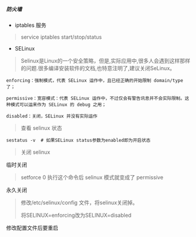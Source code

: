 ##### 防火墙

- iptables 服务

>  service iptables start/stop/status 





- SELinux

> Selinux是Linux的一个安全策略，但是,实际应用中,很多人会遇到这样那样的问题.很多编译安装软件的文档,也特意注明了,建议关闭SeLinux。 

```
enforcing：强制模式，代表 SELinux 运作中，且已经正确的开始限制 domain/type 了； 

permissive：宽容模式：代表 SELinux 运作中，不过仅会有警告讯息并不会实际限制。这种模式可以运来作为 SELinux 的 debug 之用；

disabled：关闭，SELinux 并没有实际运作

```

> 查看 selinux 状态

```
sestatus -v  # 如果SELinux status参数为enabled即为开启状态
```

> 关闭 selinux  

临时关闭

> setforce 0     执行这个命令后 selinux 模式就变成了 permissive

永久关闭

> 修改/etc/selinux/config 文件，将selinux关闭掉。 
>
> 将SELINUX=enforcing改为SELINUX=disabled

修改配置文件后要重启